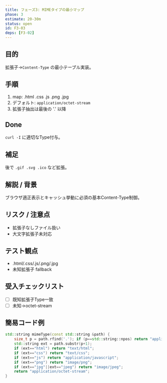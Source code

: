 ```yaml
---
title: フェーズ3: MIMEタイプの最小マップ
phase: 3
estimate: 20-30m
status: open
id: F3-03
deps: [F3-02]
---
```


## 目的
拡張子→`Content-Type` の最小テーブル実装。

## 手順
1. map: .html .css .js .png .jpg
2. デフォルト: `application/octet-stream`
3. 拡張子抽出は最後の '.' 以降

## Done
`curl -I` に適切なType付与。

## 補足
後で `.gif .svg .ico` など拡張。

## 解説 / 背景
ブラウザ適正表示とキャッシュ挙動に必須の基本Content-Type制御。

## リスク / 注意点
- 拡張子なしファイル扱い
- 大文字拡張子未対応

## テスト観点
- .html/.css/.js/.png/.jpg
- 未知拡張子 fallback

## 受入チェックリスト
- [ ] 既知拡張子Type一致
- [ ] 未知→octet-stream

## 簡易コード例
```cpp
std::string mimeType(const std::string &path) {
	size_t p = path.rfind('.'); if (p==std::string::npos) return "application/octet-stream";
	std::string ext = path.substr(p+1);
	if (ext=="html") return "text/html";
	if (ext=="css") return "text/css";
	if (ext=="js") return "application/javascript";
	if (ext=="png") return "image/png";
	if (ext=="jpg"||ext=="jpeg") return "image/jpeg";
	return "application/octet-stream";
}
```

